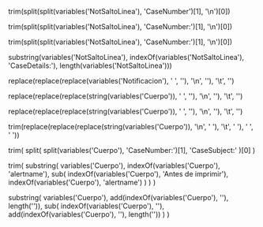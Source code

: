 trim(split(split(variables('NotSaltoLinea'), 'CaseNumber')[1], '\n')[0])

trim(split(split(variables('NotSaltoLinea'), 'CaseNumber:')[1], '\n')[0])

trim(split(split(variables('NotSaltoLinea'), 'CaseNumber:')[1], '\n')[0])

substring(variables('NotSaltoLinea'), indexOf(variables('NotSaltoLinea'), 'CaseDetails:'), length(variables('NotSaltoLinea')))

replace(replace(replace(variables('Notificacion'), ' ', ''), '\n', ''), '\t', '')

replace(replace(replace(string(variables('Cuerpo')), ' ', ''), '\n', ''), '\t', '')

replace(replace(replace(string(variables('Cuerpo')), ' ', ''), '\n', ''), '\t', '')

trim(replace(replace(replace(string(variables('Cuerpo')), '\n', ' '), '\t', ' '), '  ', ' '))

trim(
    split(
        split(variables('Cuerpo'), 'CaseNumber:')[1],
        'CaseSubject:'
    )[0]
)

trim(
  substring(
    variables('Cuerpo'),
    indexOf(variables('Cuerpo'), 'alertname'),
    sub(
      indexOf(variables('Cuerpo'), 'Antes de imprimir'),
      indexOf(variables('Cuerpo'), 'alertname')
    )
  )
)

substring(
  variables('Cuerpo'),
  add(indexOf(variables('Cuerpo'), '<tbody>'), length('<tbody>')),
  sub(
    indexOf(variables('Cuerpo'), '</tbody>'),
    add(indexOf(variables('Cuerpo'), '<tbody>'), length('<tbody>'))
  )
)






